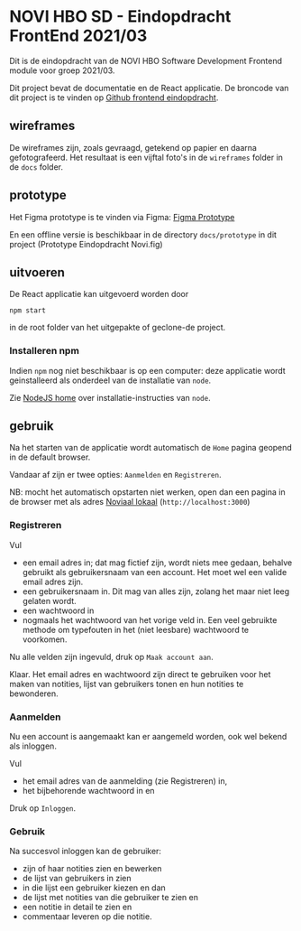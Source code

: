 # NOVI HBO SD - Eindopdracht FrontEnd 2021/03

Dit is de eindopdracht van de NOVI HBO Software Development Frontend module voor groep 2021/03.

Dit project bevat de documentatie en de React applicatie. De broncode van dit project is te vinden op [Github frontend eindopdracht](https://github.com/jvorhauer/novi-frontend-eindopdracht).

## wireframes

De wireframes zijn, zoals gevraagd, getekend op papier en daarna gefotografeerd. Het resultaat is een vijftal foto's in de 
`wireframes` folder in de `docs` folder.

## prototype

Het Figma prototype is te vinden via
Figma: [Figma Prototype](https://www.figma.com/file/BanNpoylj79dg7Lnf6nT7v/Protoype-Eindopdracht-Novi?node-id=2%3A11)

En een offline versie is beschikbaar in de directory `docs/prototype` in dit project (Prototype Eindopdracht Novi.fig)

## uitvoeren

De React applicatie kan uitgevoerd worden door 

```shell
npm start
```

in de root folder van het uitgepakte of geclone-de project.

### Installeren npm

Indien `npm` nog niet beschikbaar is op een computer: deze applicatie wordt geinstalleerd als onderdeel van de installatie van `node`.

Zie [NodeJS home](https://nodejs.org/en/) over installatie-instructies van `node`.

## gebruik

Na het starten van de applicatie wordt automatisch de `Home` pagina geopend in de default browser.

Vandaar af zijn er twee opties: `Aanmelden` en `Registreren`.

NB: mocht het automatisch opstarten niet werken, open dan een pagina in de browser met als adres [Noviaal lokaal](http://localhost:3000) (`http://localhost:3000`)

### Registreren

Vul

* een email adres in; dat mag fictief zijn, wordt niets mee gedaan, behalve gebruikt als gebruikersnaam van een account. Het moet wel een valide email adres zijn.
* een gebruikersnaam in. Dit mag van alles zijn, zolang het maar niet leeg gelaten wordt.
* een wachtwoord in
* nogmaals het wachtwoord van het vorige veld in. Een veel gebruikte methode om typefouten in het (niet leesbare) wachtwoord te voorkomen.

Nu alle velden zijn ingevuld, druk op `Maak account aan`.

Klaar. Het email adres en wachtwoord zijn direct te gebruiken voor het maken van notities, lijst van gebruikers tonen en hun notities te bewonderen.

### Aanmelden

Nu een account is aangemaakt kan er aangemeld worden, ook wel bekend als inloggen.

Vul

* het email adres van de aanmelding (zie Registreren) in,
* het bijbehorende wachtwoord in en

Druk op `Inloggen`.

### Gebruik

Na succesvol inloggen kan de gebruiker:

* zijn of haar notities zien en bewerken
* de lijst van gebruikers in zien
* in die lijst een gebruiker kiezen en dan
* de lijst met notities van die gebruiker te zien en
* een notitie in detail te zien en
* commentaar leveren op die notitie.
